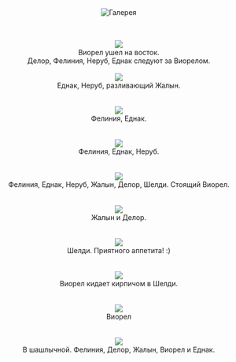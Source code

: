 &nbsp;

<p style='text-align: center'>
    <img src="/img/tit_gallery.jpg" alt='Галерея' />
</p>

<div align="center">

<br>
<br>
<a href="/gallery/tern3/02.jpg"><img border=0 src="/gallery/tern3/02_sm.jpg"></a>
<br>Виорел ушел на восток.
<br>Делор, Фелиния, Неруб, Еднак следуют за Виорелом.
<br><br>
<a href="/gallery/tern3/03.jpg"><img border=0 src="/gallery/tern3/03_sm.jpg"></a>
<br>Еднак, Неруб, разливающий Жалын.
<br>
<br><br>
<a href="/gallery/tern3/04.jpg"><img border=0 src="/gallery/tern3/04_sm.jpg"></a>
<br>Фелиния, Еднак.
<br>
<br><br>
<a href="/gallery/tern3/05.jpg"><img border=0 src="/gallery/tern3/05_sm.jpg"></a>
<br>Фелиния, Еднак, Неруб.
<br>
<br><br>
<a href="/gallery/tern3/06.jpg"><img border=0 src="/gallery/tern3/06_sm.jpg"></a>
<br>Фелиния, Еднак, Неруб, Жалын, Делор, Шелди. Стоящий Виорел.
<br><br>
<br>
<a href="/gallery/tern3/10.jpg"><img border=0 src="/gallery/tern3/10_sm.jpg"></a>
<br>Жалын и Делор.
<br><br>
<br>
<a href="/gallery/tern3/07.jpg"><img border=0 src="/gallery/tern3/07_sm.jpg"></a>
<br>Шелди. Приятного аппетита! :)
<br><br>
<br>
<a href="/gallery/tern3/08.jpg"><img border=0 src="/gallery/tern3/08_sm.jpg"></a>
<br>Виорел кидает кирпичом в Шелди.
<br><br>
<br>
<a href="/gallery/tern3/01.jpg"><img border=0 src="/gallery/tern3/01_sm.jpg"></a>
<br>Виорел
<br><br>
<br>
<a href="/gallery/tern3/09.jpg"><img border=0 src="/gallery/tern3/09_sm.jpg"></a>
<br>В шашлычной. Фелиния, Делор, Жалын, Виорел и Еднак.
<br><br>
<br>
</div>
